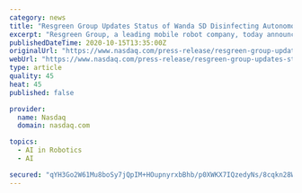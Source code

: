 ```yaml
---
category: news
title: "Resgreen Group Updates Status of Wanda SD Disinfecting Autonomous Mobile Robot"
excerpt: "Resgreen Group, a leading mobile robot company, today announced that its 2.0 version of Wanda SD-a light-duty Autonomous Mobile Robot with the ability to be guided into a space by a Smart Device and Wanda SA- an automated mobile robot that will work through the night by itself that uses UVC lights to start the disinfection cycle has advanced"
publishedDateTime: 2020-10-15T13:35:00Z
originalUrl: "https://www.nasdaq.com/press-release/resgreen-group-updates-status-of-wanda-sd-disinfecting-autonomous-mobile-robot-2020"
webUrl: "https://www.nasdaq.com/press-release/resgreen-group-updates-status-of-wanda-sd-disinfecting-autonomous-mobile-robot-2020"
type: article
quality: 45
heat: 45
published: false

provider:
  name: Nasdaq
  domain: nasdaq.com

topics:
  - AI in Robotics
  - AI

secured: "qYH3Go2W61Mu8boSy7jQpIM+HOupnyrxbBhb/p0XWKX7IQzedyNs/8cqkn28WF1eJLS9OhPsf6qb3MgJvJn9yemdL9f8VG4xcflv74vX9Fey/f9QXLGhdPzBuZpNkA3NeUWYUhYm2E8c4T9LKRI5EQLSYYPWokBS5vP3Qds/xPGs/zbmUka53t6P5DWh4E9bUcJJ+yMgPxhxNcksGIpsDrf2AuSX1dMp/l/Y6UswUouoEIgxKLx1xBUH0wpKFdvmRsFMnMd7whdnGmZudB8zDwuiOoKW9ovln5hTYgafQ11szGoXWGFB/YqgiFBctrsNu1rHyIoeLn8gAXnMz/P4d03eNlem/bKdeYfWtFERN8Y=;lU03jHPrAswZFkogxttAlg=="
---
```


